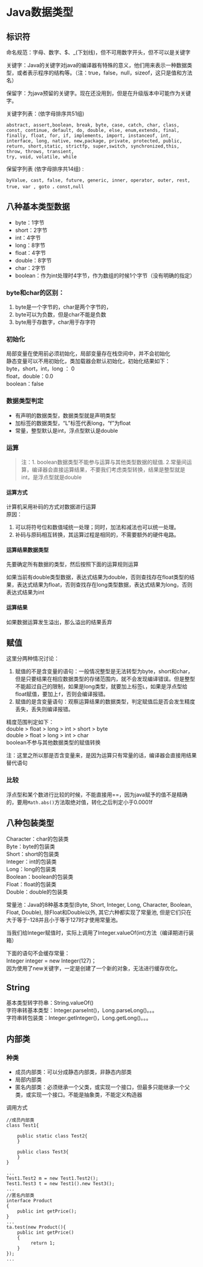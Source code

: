 # Java数据类型

## 标识符

命名规范：字母、数字、$、\_\(下划线\)，但不可用数字开头，但不可以是关键字

关键字：Java的关键字对java的编译器有特殊的意义，他们用来表示一种数据类型，或者表示程序的结构等。（注：true，false，null，sizeof，这只是值和方法名）

保留字：为java预留的关键字。现在还没用到，但是在升级版本中可能作为关键字。

关键字列表：\(依字母排序共51组\)

```
abstract, assert,boolean, break, byte, case, catch, char, class, const, continue, default, do, double, else, enum,extends, final, finally, float, for, if, implements, import, instanceof, int, interface, long, native, new,package, private, protected, public, return, short,static, strictfp, super,switch, synchronized,this, throw, throws, transient,
try, void, volatile, while
```

保留字列表 \(依字母排序共14组\) :

```
byValue, cast, false, future, generic, inner, operator, outer, rest, true, var , goto ，const,null
```

## 八种基本类型数据

* byte：1字节
* short：2字节
* int：4字节
* long：8字节
* float：4字节
* double：8字节
* char：2字节
* boolean：作为int处理时4字节，作为数组的时候1个字节（没有明确的指定）

### byte和char的区别：

1. byte是一个字节的，char是两个字节的，
2. byte可以为负数，但是char不能是负数
3. byte用于存数字，char用于存字符

### 初始化

局部变量在使用前必须初始化，局部变量存在栈空间中，并不会初始化  
静态变量可以不用初始化，类加载器会默认初始化，初始化结果如下：  
byte，short，int，long ： 0  
float，double：0.0  
boolean：false

### 数据类型判定

* 有声明的数据类型，数据类型就是声明类型
* 加标签的数据类型，“L”标签代表long，“f”为float
* 常量，整型默认是int，浮点型默认是double

### 运算

> 注：1. boolean数据类型不能参与运算与其他类型数据的赋值. 2.常量间运算，编译器会直接运算结果，不要我们考虑类型转换，结果是整型就是int，是浮点型就是double

#### 运算方式

计算机采用补码的方式对数据进行运算  
原因：  
1. 可以将符号位和数值域统一处理；同时，加法和减法也可以统一处理。  
2. 补码与原码相互转换，其运算过程是相同的，不需要额外的硬件电路。

#### 运算结果数据类型

先要确定所有数据的类型，然后按照下面的运算规则运算

如果当前有double类型数据，表达式结果为double，否则查找存在float类型的结果，表达式结果为float，否则查找存在long类型数据，表达式结果为long，否则表达式结果为int

#### 运算结果

如果数据运算发生溢出，那么溢出的结果丢弃

## 赋值

这里分两种情况讨论：  
1. 赋值的不是含变量的语句：一般情况整型是无法转型为byte，short和char，但是只要结果在相应数据类型的存储范围内，就不会发现编译错误。但是整型不能超过自己的限制，如果是long类型，就要加上标签`L`，如果是浮点型给float赋值，要加上`f`，否则会编译报错。  
2. 赋值的是含变量语句：观察运算结果的数据类型，判定赋值后是否会发生精度丢失，丢失则编译报错。

精度范围判定如下：  
double &gt; float &gt; long &gt; int &gt; short &gt; byte  
double &gt; float &gt; long &gt; int &gt; char  
boolean不参与其他数据类型的赋值转换

注：这里之所以那是否含变量来，是因为运算只有常量的话，编译器会直接用结果替代语句

### 比较

浮点型和某个数进行比较的时候，不能直接用==，因为java赋予的值不是精确的，要用`Math.abs()`方法取绝对值，转化之后判定小于0.0001f

## 八种包装类型

Character：char的包装类  
Byte：byte的包装类  
Short：short的包装类  
Integer：int的包装类  
Long：long的包装类  
Boolean：boolean的包装类  
Float：float的包装类  
Double：double的包装类

常量池：Java的8种基本类型\(Byte, Short, Integer, Long, Character, Boolean, Float, Double\), 除Float和Double以外, 其它六种都实现了常量池, 但是它们只在大于等于-128并且小于等于127时才使用常量池。

当我们给Integer赋值时，实际上调用了Integer.valueOf\(int\)方法（编译期进行装箱）

下面的语句不会缓存常量：  
Integer integer = new Integer\(127\)；  
因为使用了new关键字，一定是创建了一个新的对象，无法进行缓存优化。

## String

基本类型转字符串：String.valueOf\(\)  
字符串转基本类型：Integer.parseInt\(\)，Long.parseLong\(\)。。。  
字符串转包装类：Integer.getInteger\(\)，Long.getLong\(\)。。。

## 内部类

### 种类

* 成员内部类：可以分成静态内部类，非静态内部类
* 局部内部类
* 匿名内部类：必须继承一个父类，或实现一个接口，但最多只能继承一个父类，或实现一个接口。不能是抽象类，不能定义构造器

调用方式

```
//成员内部类
class Test1{

    public static class Test2{
    }

    public class Test3{
    }
}

...
Test1.Test2 m = new Test1.Test2();
Test1.Test3 t = new Test1().new Test3();
...
//匿名内部类
interface Product
{
    public int getPrice();
}
...
ta.test(new Product(){
    public int getPrice()
    {
         return 1;
    }
});
...
```



